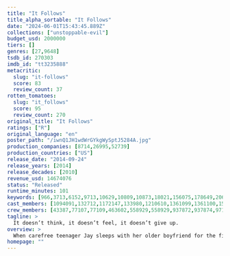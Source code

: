 ```yaml
---
title: "It Follows"
title_alpha_sortable: "It Follows"
date: "2024-06-01T15:43:45.889Z"
collections: ["unstoppable-evil"]
budget_usd: 2000000
tiers: []
genres: [27,9648]
tsdb_id: 270303
imdb_id: "tt3235888"
metacritic:
  slug: "it-follows"
  score: 83
  review_count: 37
rotten_tomatoes:
  slug: "it_follows"
  score: 95
  review_count: 270
original_title: "It Follows"
ratings: ["R"]
original_language: "en"
poster_path: "/iwnQ1JH1wdWrGYkgWySptJ5284A.jpg"
production_companies: [8714,26995,52739]
production_countries: ["US"]
release_date: "2014-09-24"
release_years: [2014]
release_decades: [2010]
revenue_usd: 14674076
status: "Released"
runtime_minutes: 101
keywords: [966,3713,6152,9713,10629,10809,10873,18021,156075,178649,206298,209141,278994]
cast_members: [1094091,132712,1172147,133980,1210610,1361099,1361100,1588355,76677]
crew_members: [43387,77107,77109,463602,558929,558929,937872,937874,971868,1099032,1301689,1353534,1397714,1397717,1619917,1884686]
tagline: >
  It doesn’t think, it doesn’t feel, it doesn’t give up.
overview: >
  When carefree teenager Jay sleeps with her older boyfriend for the first time, she learns that she is the latest recipient of a fatal curse that is passed from victim to victim via sexual intercourse. Death, Jay learns, will creep inexorably toward her as either a friend or a stranger. Jay's friends don't believe her seemingly paranoid ravings, until they too begin to see the phantom assassins and band together to help her defend herself.
homepage: ""
---
```


